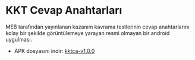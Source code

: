 # KKT Cevap Anahtarları
 MEB tarafından yayınlanan kazanım kavrama testlerinin cevap anahtarlarını kolay bir şekilde görüntülemeye yarayan resmi olmayan bir android uygulması.

- APK dosyasını indir: <a id="raw-url" href="https://raw.githubusercontent.com/femrek/kkt_cevap_anahtarlari/master/apks/kktca-v1.0.0.apk">kktca-v1.0.0</a>
